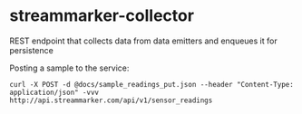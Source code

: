 # streammarker-collector
REST endpoint that collects data from data emitters and enqueues it for persistence

Posting a sample to the service:
```shell
curl -X POST -d @docs/sample_readings_put.json --header "Content-Type: application/json" -vvv http://api.streammarker.com/api/v1/sensor_readings
```

